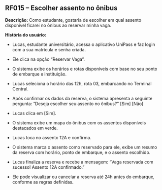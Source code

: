## RF015 – Escolher assento no ônibus
**Descrição:** Como estudante, gostaria de escolher em qual assento disponível ficarei no ônibus ao reservar minha vaga.

**História do usuário:**
- Lucas, estudante universitário, acessa o aplicativo UniPass e faz login com a sua matrícula e senha criada.
- Ele clica na opção “Reservar Vaga”.
- O sistema exibe os horários e rotas disponíveis com base no seu ponto de embarque e instituição.
- Lucas seleciona o horário das 12h, rota 03, embarcando no Terminal Central.
- Após confirmar os dados da reserva, o sistema apresenta a seguinte pergunta:
“Deseja escolher seu assento no ônibus?” [Sim] [Não]
- Lucas clica em [Sim].
- O sistema exibe um mapa do ônibus com os assentos disponíveis destacados em verde.

- Lucas toca no assento 12A e confirma.
- O sistema marca o assento como reservado para ele, exibe um resumo da reserva com horário, ponto de
embarque, e o assento escolhido.
- Lucas finaliza a reserva e recebe a mensagem: “Vaga reservada com sucesso! Assento 12A confirmado.”
- Ele pode visualizar ou cancelar a reserva até 24h antes do embarque, conforme as regras definidas.
